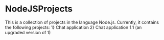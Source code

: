 # NodeJSProjects

This is a collection of projects in the language Node.js. Currently, it contains the following projects:
	1} Chat application
	2} Chat application 1.1 (an upgraded version of 1)
